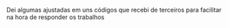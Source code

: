 Dei algumas ajustadas em uns códigos que recebi de terceiros para facilitar na hora de responder os trabalhos
